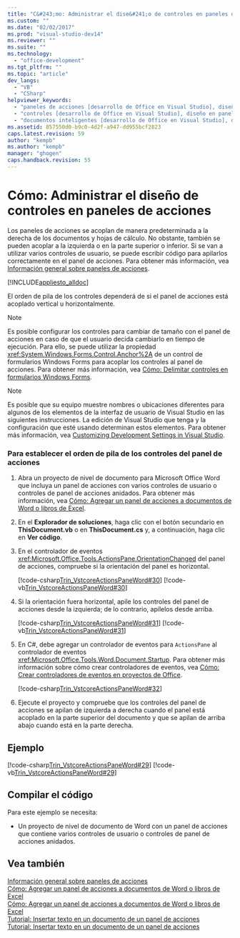 ```yaml
---
title: "C&#243;mo: Administrar el dise&#241;o de controles en paneles de acciones | Microsoft Docs"
ms.custom: ""
ms.date: "02/02/2017"
ms.prod: "visual-studio-dev14"
ms.reviewer: ""
ms.suite: ""
ms.technology: 
  - "office-development"
ms.tgt_pltfrm: ""
ms.topic: "article"
dev_langs: 
  - "VB"
  - "CSharp"
helpviewer_keywords: 
  - "paneles de acciones [desarrollo de Office en Visual Studio], diseño de controles"
  - "controles [desarrollo de Office en Visual Studio], diseño en paneles de acciones"
  - "documentos inteligentes [desarrollo de Office en Visual Studio], diseño de controles"
ms.assetid: 857550d0-b9c0-4d2f-a947-dd955bcf2823
caps.latest.revision: 59
author: "kempb"
ms.author: "kempb"
manager: "ghogen"
caps.handback.revision: 55
---
```

# C&#243;mo: Administrar el dise&#241;o de controles en paneles de acciones
  Los paneles de acciones se acoplan de manera predeterminada a la derecha de los documentos y hojas de cálculo. No obstante, también se pueden acoplar a la izquierda o en la parte superior o inferior.  Si se van a utilizar varios controles de usuario, se puede escribir código para apilarlos correctamente en el panel de acciones.  Para obtener más información, vea [Información general sobre paneles de acciones](../vsto/actions-pane-overview.md).  
  
 [!INCLUDE[appliesto_alldoc](../vsto/includes/appliesto-alldoc-md.md)]  
  
 El orden de pila de los controles dependerá de si el panel de acciones está acoplado vertical u horizontalmente.  
  
> [!NOTE]  
>  Es posible configurar los controles para cambiar de tamaño con el panel de acciones en caso de que el usuario decida cambiarlo en tiempo de ejecución.  Para ello, se puede utilizar la propiedad <xref:System.Windows.Forms.Control.Anchor%2A> de un control de formularios Windows Forms para acoplar los controles al panel de acciones.  Para obtener más información, vea [Cómo: Delimitar controles en formularios Windows Forms](../Topic/How%20to:%20Anchor%20Controls%20on%20Windows%20Forms.md).  
  
> [!NOTE]  
>  Es posible que su equipo muestre nombres o ubicaciones diferentes para algunos de los elementos de la interfaz de usuario de Visual Studio en las siguientes instrucciones.  La edición de Visual Studio que tenga y la configuración que esté usando determinan estos elementos.  Para obtener más información, vea [Customizing Development Settings in Visual Studio](http://msdn.microsoft.com/es-es/22c4debb-4e31-47a8-8f19-16f328d7dcd3).  
  
### Para establecer el orden de pila de los controles del panel de acciones  
  
1.  Abra un proyecto de nivel de documento para Microsoft Office Word que incluya un panel de acciones con varios controles de usuario o controles de panel de acciones anidados.  Para obtener más información, vea [Cómo: Agregar un panel de acciones a documentos de Word o libros de Excel](../vsto/how-to-add-an-actions-pane-to-word-documents-or-excel-workbooks.md).  
  
2.  En el **Explorador de soluciones**, haga clic con el botón secundario en **ThisDocument.vb** o en **ThisDocument.cs** y, a continuación, haga clic en **Ver código**.  
  
3.  En el controlador de eventos <xref:Microsoft.Office.Tools.ActionsPane.OrientationChanged> del panel de acciones, compruebe si la orientación del panel es horizontal.  
  
     [!code-csharp[Trin_VstcoreActionsPaneWord#30](../snippets/csharp/VS_Snippets_OfficeSP/Trin_VstcoreActionsPaneWord/CS/ThisDocument.cs#30)]
     [!code-vb[Trin_VstcoreActionsPaneWord#30](../snippets/visualbasic/VS_Snippets_OfficeSP/Trin_VstcoreActionsPaneWord/VB/ThisDocument.vb#30)]  
  
4.  Si la orientación fuera horizontal, apile los controles del panel de acciones desde la izquierda; de lo contrario, apílelos desde arriba.  
  
     [!code-csharp[Trin_VstcoreActionsPaneWord#31](../snippets/csharp/VS_Snippets_OfficeSP/Trin_VstcoreActionsPaneWord/CS/ThisDocument.cs#31)]
     [!code-vb[Trin_VstcoreActionsPaneWord#31](../snippets/visualbasic/VS_Snippets_OfficeSP/Trin_VstcoreActionsPaneWord/VB/ThisDocument.vb#31)]  
  
5.  En C\#, debe agregar un controlador de eventos para `ActionsPane` al controlador de eventos <xref:Microsoft.Office.Tools.Word.Document.Startup>.  Para obtener más información sobre cómo crear controladores de eventos, vea [Cómo: Crear controladores de eventos en proyectos de Office](../vsto/how-to-create-event-handlers-in-office-projects.md).  
  
     [!code-csharp[Trin_VstcoreActionsPaneWord#32](../snippets/csharp/VS_Snippets_OfficeSP/Trin_VstcoreActionsPaneWord/CS/ThisDocument.cs#32)]  
  
6.  Ejecute el proyecto y compruebe que los controles del panel de acciones se apilan de izquierda a derecha cuando el panel está acoplado en la parte superior del documento y que se apilan de arriba abajo cuando está en la parte derecha.  
  
## Ejemplo  
 [!code-csharp[Trin_VstcoreActionsPaneWord#29](../snippets/csharp/VS_Snippets_OfficeSP/Trin_VstcoreActionsPaneWord/CS/ThisDocument.cs#29)]
 [!code-vb[Trin_VstcoreActionsPaneWord#29](../snippets/visualbasic/VS_Snippets_OfficeSP/Trin_VstcoreActionsPaneWord/VB/ThisDocument.vb#29)]  
  
## Compilar el código  
 Para este ejemplo se necesita:  
  
-   Un proyecto de nivel de documento de Word con un panel de acciones que contiene varios controles de usuario o controles de panel de acciones anidados.  
  
## Vea también  
 [Información general sobre paneles de acciones](../vsto/actions-pane-overview.md)   
 [Cómo: Agregar un panel de acciones a documentos de Word o libros de Excel](../vsto/how-to-add-an-actions-pane-to-word-documents-or-excel-workbooks.md)   
 [Cómo: Agregar un panel de acciones a documentos de Word o libros de Excel](../vsto/how-to-add-an-actions-pane-to-word-documents-or-excel-workbooks.md)   
 [Tutorial: Insertar texto en un documento de un panel de acciones](../vsto/walkthrough-inserting-text-into-a-document-from-an-actions-pane.md)   
 [Tutorial: Insertar texto en un documento de un panel de acciones](../vsto/walkthrough-inserting-text-into-a-document-from-an-actions-pane.md)  
  
  